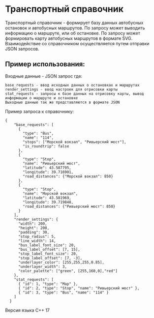 # Транспортный справочник
Транспортный справочник - формирует базу данных автобусных остановок и автобусных маршрутов.
По запросу может выводить информацию о маршруте, или об остановке.
По запросу может формировать карту автобусных маршрутов в формате SVG.
Взаимодействие со справочником осуществляется путем отправки JSON запросов.

## Пример использования:

Входные данные - JSON запрос где:
```
base_requests - ввод исходных данных о остановках и маршрутах
render_settings - ввод настроек для отрисовки карты
stat_requests - запросы к базе данных на отрисовку карты, вывод информации о маршруте и остановке
Выходные данные так же представляются в формате JSON
```
Пример запроса к справочнику:

``` 
{
    "base_requests": [
      {
        "type": "Bus",
        "name": "114",
        "stops": ["Морской вокзал", "Ривьерский мост"],
        "is_roundtrip": false
      },
      {
        "type": "Stop",
        "name": "Ривьерский мост",
        "latitude": 43.587795,
        "longitude": 39.716901,
        "road_distances": {"Морской вокзал": 850}
      },
      {
        "type": "Stop",
        "name": "Морской вокзал",
        "latitude": 43.581969,
        "longitude": 39.719848,
        "road_distances": {"Ривьерский мост": 850}
      }
    ],
    "render_settings": {
      "width": 200,
      "height": 200,
      "padding": 30,
      "stop_radius": 5,
      "line_width": 14,
      "bus_label_font_size": 20,
      "bus_label_offset": [7, 15],
      "stop_label_font_size": 20,
      "stop_label_offset": [7, -3],
      "underlayer_color": [255,255,255,0.85],
      "underlayer_width": 3,
      "color_palette": ["green", [255,160,0],"red"]
    },
    "stat_requests": [
      { "id": 1, "type": "Map" },
      { "id": 2, "type": "Stop", "name": "Ривьерский мост" },
      { "id": 3, "type": "Bus", "name": "114" }
    ]
  }
  ```
  
  Версия языка C++ 17
